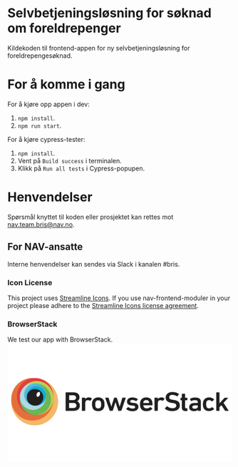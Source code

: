 # Selvbetjeningsløsning for søknad om foreldrepenger

Kildekoden til frontend-appen for ny selvbetjeningsløsning for
foreldrepengesøknad.

# For å komme i gang

For å kjøre opp appen i dev:

1.  `npm install`.
2.  `npm run start`.

For å kjøre cypress-tester:

1.  `npm install`.
2.  Vent på `Build success` i terminalen.
3.  Klikk på `Run all tests` i Cypress-popupen.

# Henvendelser

Spørsmål knyttet til koden eller prosjektet kan rettes mot nav.team.bris@nav.no.

## For NAV-ansatte

Interne henvendelser kan sendes via Slack i kanalen #bris.

### Icon License

This project uses [Streamline Icons](http://www.streamlineicons.com/). If you use nav-frontend-moduler in your project please adhere to the [Streamline Icons license agreement](http://www.streamlineicons.com/license.html).

### BrowserStack

We test our app with BrowserStack.
[![BrowserStack logo](./browserstack-logo-600x315.png)](https://www.browserstack.com/)
